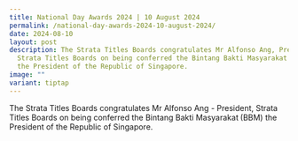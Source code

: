 ```yaml
---
title: National Day Awards 2024 | 10 August 2024
permalink: /national-day-awards-2024-10-august-2024/
date: 2024-08-10
layout: post
description: The Strata Titles Boards congratulates Mr Alfonso Ang, President,
  Strata Titles Boards on being conferred the Bintang Bakti Masyarakat (BBM) by
  the President of the Republic of Singapore.
image: ""
variant: tiptap
---
```

<p>The Strata Titles Boards congratulates Mr Alfonso Ang - President, Strata
Titles Boards on being conferred the Bintang Bakti Masyarakat<strong> </strong>(BBM)
the President of the Republic of Singapore.</p>
<p>
<br>
</p>